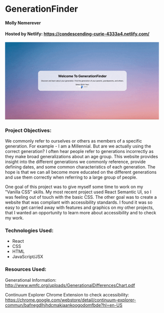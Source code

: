# GenerationFinder

#### Molly Nemerever
 
#### Hosted by Netlify: https://condescending-curie-4333a4.netlify.com/

![project gif](https://github.com/mollynemerever/GenerationFinder/blob/master/ezgif.com-optimize.gif)

### Project Objectives:

We commonly refer to ourselves or others as members of a specific generation. For example - I am a Millennial. But are we actually using the correct generation? I often hear people refer to generations incorrectly as they make broad generalizations about an age group. This website provides insight into the different generations we commonly reference, provide defining dates, and some common characteristics of each generation. The hope is that we can all become more educated on the different generations and use them correctly when referring to a large group of people.

One goal of this project was to give myself some time to work on my "Vanilla CSS" skills. My most recent project used React Semantic UI, so I was feeling out of touch with the basic CSS. The other goal was to create a website that was compliant with accessibility standards. I found it was so easy to get carried away with features and graphics on my other projects, that I wanted an opportunity to learn more about accessibility and to check my work.

### Technologies Used:

- React
- CSS
- HTML
- JavaScript/JSX

### Resources Used:

Generational Information: http://www.wmfc.org/uploads/GenerationalDifferencesChart.pdf

Continuum Explorer Chrome Extension to check accessibility: https://chrome.google.com/webstore/detail/continuum-explorer-commun/bafnegdlhjhdcmakjaankoogodomfbde?hl=en-US
